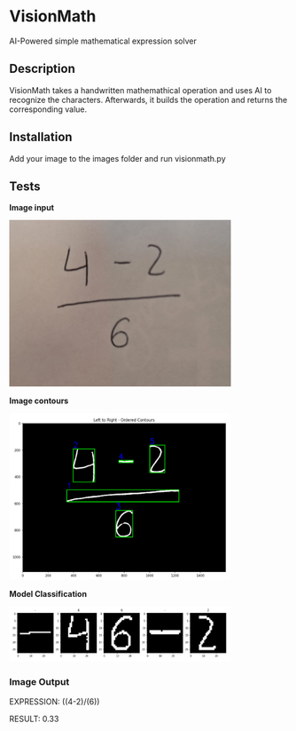 # VisionMath
AI-Powered simple mathematical expression solver

## Description
VisionMath takes a handwritten mathemathical operation and uses AI to recognize the characters. Afterwards, it builds the operation and returns the corresponding value.

## Installation
Add your image to the images folder and run visionmath.py

## Tests
<p><b>Image input</b></p>
<img src="https://github.com/AdrianTorremochaUMA/VisionMath/blob/main/images/test15.jpeg?raw=true" height=300 width=400>
<p><b>Image contours</b></p>
<img src="https://github.com/AdrianTorremochaUMA/VisionMath/blob/main/images/testResults/test15_contours.png?raw=true" height=300 width=400>
<p><b>Model Classification</b></p>
<img src="https://github.com/AdrianTorremochaUMA/VisionMath/blob/main/images/testResults/test15_classification.png?raw=true" height=100 width=400>

### Image Output
<p>EXPRESSION: ((4-2)/(6)) </p>
<p>RESULT: 0.33 </p>


